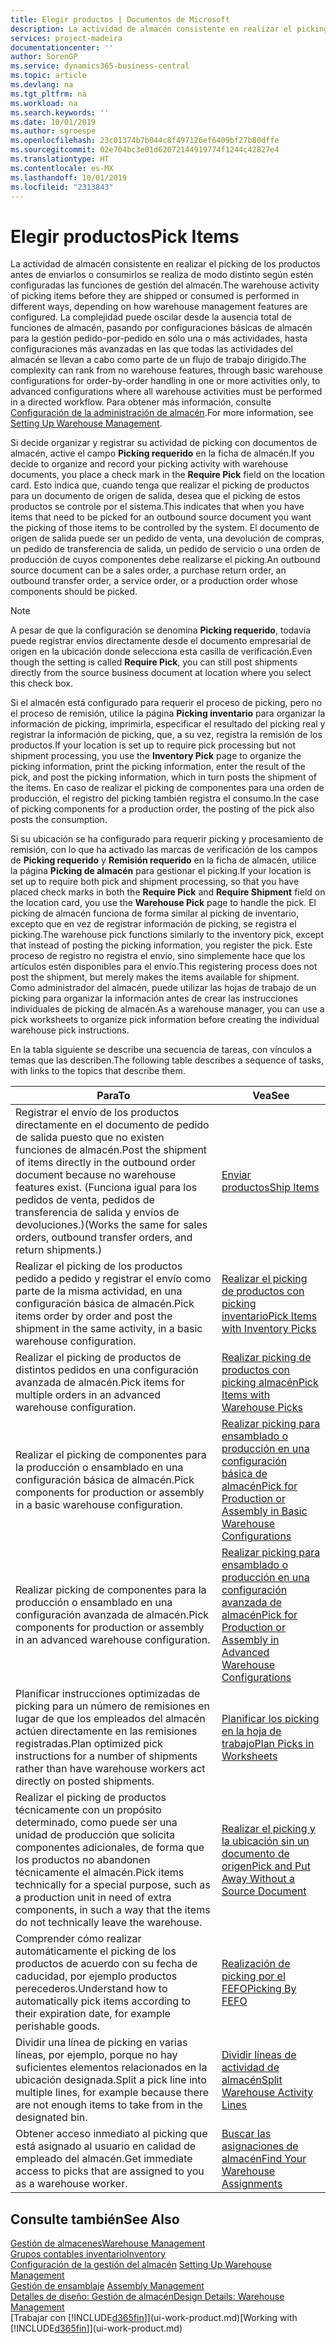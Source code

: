 ```yaml
---
title: Elegir productos | Documentos de Microsoft
description: La actividad de almacén consistente en realizar el picking de los productos antes de enviarlos o consumirlos se realiza de modo distinto según estén configuradas las funciones de gestión del almacén. La complejidad de la [configuración](../configure-warehouse-processes.md) puede oscilar desde la ausencia total de funciones de almacén, pasando por configuraciones de almacén básicas para la gestión pedido-por-pedido en sólo una o más actividades, hasta configuraciones más avanzadas en las que todas las actividades del almacén se llevan a cabo como parte de un flujo de trabajo dirigido.
services: project-madeira
documentationcenter: ''
author: SorenGP
ms.service: dynamics365-business-central
ms.topic: article
ms.devlang: na
ms.tgt_pltfrm: na
ms.workload: na
ms.search.keywords: ''
ms.date: 10/01/2019
ms.author: sgroespe
ms.openlocfilehash: 23c01374b7b044c8f497126ef6409bf27b80dffe
ms.sourcegitcommit: 02e704bc3e01d62072144919774f1244c42827e4
ms.translationtype: HT
ms.contentlocale: es-MX
ms.lasthandoff: 10/01/2019
ms.locfileid: "2313843"
---
```

# <a name="pick-items"></a><span data-ttu-id="3cc12-104">Elegir productos</span><span class="sxs-lookup"><span data-stu-id="3cc12-104">Pick Items</span></span>
<span data-ttu-id="3cc12-105">La actividad de almacén consistente en realizar el picking de los productos antes de enviarlos o consumirlos se realiza de modo distinto según estén configuradas las funciones de gestión del almacén.</span><span class="sxs-lookup"><span data-stu-id="3cc12-105">The warehouse activity of picking items before they are shipped or consumed is performed in different ways, depending on how warehouse management features are configured.</span></span> <span data-ttu-id="3cc12-106">La complejidad puede oscilar desde la ausencia total de funciones de almacén, pasando por configuraciones básicas de almacén para la gestión pedido-por-pedido en sólo una o más actividades, hasta configuraciones más avanzadas en las que todas las actividades del almacén se llevan a cabo como parte de un flujo de trabajo dirigido.</span><span class="sxs-lookup"><span data-stu-id="3cc12-106">The complexity can rank from no warehouse features, through basic warehouse configurations for order-by-order handling in one or more activities only, to advanced configurations where all warehouse activities must be performed in a directed workflow.</span></span> <span data-ttu-id="3cc12-107">Para obtener más información, consulte [Configuración de la administración de almacén](warehouse-setup-warehouse.md).</span><span class="sxs-lookup"><span data-stu-id="3cc12-107">For more information, see [Setting Up Warehouse Management](warehouse-setup-warehouse.md).</span></span>

<span data-ttu-id="3cc12-108">Si decide organizar y registrar su actividad de picking con documentos de almacén, active el campo **Picking requerido** en la ficha de almacén.</span><span class="sxs-lookup"><span data-stu-id="3cc12-108">If you decide to organize and record your picking activity with warehouse documents, you place a check mark in the **Require Pick** field on the location card.</span></span> <span data-ttu-id="3cc12-109">Esto indica que, cuando tenga que realizar el picking de productos para un documento de origen de salida, desea que el picking de estos productos se controle por el sistema.</span><span class="sxs-lookup"><span data-stu-id="3cc12-109">This indicates that when you have items that need to be picked for an outbound source document you want the picking of those items to be controlled by the system.</span></span> <span data-ttu-id="3cc12-110">El documento de origen de salida puede ser un pedido de venta, una devolución de compras, un pedido de transferencia de salida, un pedido de servicio o una orden de producción de cuyos componentes debe realizarse el picking.</span><span class="sxs-lookup"><span data-stu-id="3cc12-110">An outbound source document can be a sales order, a purchase return order, an outbound transfer order, a service order, or a production order whose components should be picked.</span></span>

> [!NOTE]
> <span data-ttu-id="3cc12-111">A pesar de que la configuración se denomina **Picking requerido**, todavía puede registrar envíos directamente desde el documento empresarial de origen en la ubicación donde selecciona esta casilla de verificación.</span><span class="sxs-lookup"><span data-stu-id="3cc12-111">Even though the setting is called **Require Pick**, you can still post shipments directly from the source business document at location where you select this check box.</span></span>

<span data-ttu-id="3cc12-112">Si el almacén está configurado para requerir el proceso de picking, pero no el proceso de remisión, utilice la página **Picking inventario** para organizar la información de picking, imprimirla, especificar el resultado del picking real y registrar la información de picking, que, a su vez, registra la remisión de los productos.</span><span class="sxs-lookup"><span data-stu-id="3cc12-112">If your location is set up to require pick processing but not shipment processing, you use the **Inventory Pick** page to organize the picking information, print the picking information, enter the result of the pick, and post the picking information, which in turn posts the shipment of the items.</span></span> <span data-ttu-id="3cc12-113">En caso de realizar el picking de componentes para una orden de producción, el registro del picking también registra el consumo.</span><span class="sxs-lookup"><span data-stu-id="3cc12-113">In the case of picking components for a production order, the posting of the pick also posts the consumption.</span></span>

<span data-ttu-id="3cc12-114">Si su ubicación se ha configurado para requerir picking y procesamiento de remisión, con lo que ha activado las marcas de verificación de los campos de **Picking requerido** y **Remisión requerido** en la ficha de almacén, utilice la página **Picking de almacén** para gestionar el picking.</span><span class="sxs-lookup"><span data-stu-id="3cc12-114">If your location is set up to require both pick and shipment processing, so that you have placed check marks in both the **Require Pick** and **Require Shipment** field on the location card, you use the **Warehouse Pick** page to handle the pick.</span></span> <span data-ttu-id="3cc12-115">El picking de almacén funciona de forma similar al picking de inventario, excepto que en vez de registrar información de picking, se registra el picking.</span><span class="sxs-lookup"><span data-stu-id="3cc12-115">The warehouse pick functions similarly to the inventory pick, except that instead of posting the picking information, you register the pick.</span></span> <span data-ttu-id="3cc12-116">Este proceso de registro no registra el envío, sino simplemente hace que los artículos estén disponibles para el envío.</span><span class="sxs-lookup"><span data-stu-id="3cc12-116">This registering process does not post the shipment, but merely makes the items available for shipment.</span></span> <span data-ttu-id="3cc12-117">Como administrador del almacén, puede utilizar las hojas de trabajo de un picking para organizar la información antes de crear las instrucciones individuales de picking de almacén.</span><span class="sxs-lookup"><span data-stu-id="3cc12-117">As a warehouse manager, you can use a pick worksheets to organize pick information before creating the individual warehouse pick instructions.</span></span>

<span data-ttu-id="3cc12-118">En la tabla siguiente se describe una secuencia de tareas, con vínculos a temas que las describen.</span><span class="sxs-lookup"><span data-stu-id="3cc12-118">The following table describes a sequence of tasks, with links to the topics that describe them.</span></span>   

|<span data-ttu-id="3cc12-119">**Para**</span><span class="sxs-lookup"><span data-stu-id="3cc12-119">**To**</span></span>|<span data-ttu-id="3cc12-120">**Vea**</span><span class="sxs-lookup"><span data-stu-id="3cc12-120">**See**</span></span>|
|------------|-------------|  
|<span data-ttu-id="3cc12-121">Registrar el envío de los productos directamente en el documento de pedido de salida puesto que no existen funciones de almacén.</span><span class="sxs-lookup"><span data-stu-id="3cc12-121">Post the shipment of items directly in the outbound order document because no warehouse features exist.</span></span> <span data-ttu-id="3cc12-122">(Funciona igual para los pedidos de venta, pedidos de transferencia de salida y envíos de devoluciones.)</span><span class="sxs-lookup"><span data-stu-id="3cc12-122">(Works the same for sales orders, outbound transfer orders, and return shipments.)</span></span>|[<span data-ttu-id="3cc12-123">Enviar productos</span><span class="sxs-lookup"><span data-stu-id="3cc12-123">Ship Items</span></span>](warehouse-how-ship-items.md)|  
|<span data-ttu-id="3cc12-124">Realizar el picking de los productos pedido a pedido y registrar el envío como parte de la misma actividad, en una configuración básica de almacén.</span><span class="sxs-lookup"><span data-stu-id="3cc12-124">Pick items order by order and post the shipment in the same activity, in a basic warehouse configuration.</span></span>|[<span data-ttu-id="3cc12-125">Realizar el picking de productos con picking inventario</span><span class="sxs-lookup"><span data-stu-id="3cc12-125">Pick Items with Inventory Picks</span></span>](warehouse-how-to-pick-items-with-inventory-picks.md)|
|<span data-ttu-id="3cc12-126">Realizar el picking de productos de distintos pedidos en una configuración avanzada de almacén.</span><span class="sxs-lookup"><span data-stu-id="3cc12-126">Pick items for multiple orders in an advanced warehouse configuration.</span></span>|[<span data-ttu-id="3cc12-127">Realizar picking de productos con picking almacén</span><span class="sxs-lookup"><span data-stu-id="3cc12-127">Pick Items with Warehouse Picks</span></span>](warehouse-how-to-pick-items-for-warehouse-shipment.md)|  
|<span data-ttu-id="3cc12-128">Realizar el picking de componentes para la producción o ensamblado en una configuración básica de almacén.</span><span class="sxs-lookup"><span data-stu-id="3cc12-128">Pick components for production or assembly in a basic warehouse configuration.</span></span>|[<span data-ttu-id="3cc12-129">Realizar picking para ensamblado o producción en una configuración básica de almacén</span><span class="sxs-lookup"><span data-stu-id="3cc12-129">Pick for Production or Assembly in Basic Warehouse Configurations</span></span>](warehouse-how-to-pick-for-production.md)|
|<span data-ttu-id="3cc12-130">Realizar picking de componentes para la producción o ensamblado en una configuración avanzada de almacén.</span><span class="sxs-lookup"><span data-stu-id="3cc12-130">Pick components for production or assembly in an advanced warehouse configuration.</span></span>|[<span data-ttu-id="3cc12-131">Realizar picking para ensamblado o producción en una configuración avanzada de almacén</span><span class="sxs-lookup"><span data-stu-id="3cc12-131">Pick for Production or Assembly in Advanced Warehouse Configurations</span></span>](warehouse-how-to-pick-for-internal-operations-in-advanced-warehousing.md)|  
|<span data-ttu-id="3cc12-132">Planificar instrucciones optimizadas de picking para un número de remisiones en lugar de que los empleados del almacén actúen directamente en las remisiones registradas.</span><span class="sxs-lookup"><span data-stu-id="3cc12-132">Plan optimized pick instructions for a number of shipments rather than have warehouse workers act directly on posted shipments.</span></span>|[<span data-ttu-id="3cc12-133">Planificar los picking en la hoja de trabajo</span><span class="sxs-lookup"><span data-stu-id="3cc12-133">Plan Picks in Worksheets</span></span>](warehouse-how-to-plan-picks-in-worksheets.md)|  
|<span data-ttu-id="3cc12-134">Realizar el picking de productos técnicamente con un propósito determinado, como puede ser una unidad de producción que solicita componentes adicionales, de forma que los productos no abandonen técnicamente el almacén.</span><span class="sxs-lookup"><span data-stu-id="3cc12-134">Pick items technically for a special purpose, such as a production unit in need of extra components, in such a way that the items do not technically leave the warehouse.</span></span>|[<span data-ttu-id="3cc12-135">Realizar el picking y la ubicación sin un documento de origen</span><span class="sxs-lookup"><span data-stu-id="3cc12-135">Pick and Put Away Without a Source Document</span></span>](warehouse-how-to-create-put-aways-from-internal-put-aways.md)|
|<span data-ttu-id="3cc12-136">Comprender cómo realizar automáticamente el picking de los productos de acuerdo con su fecha de caducidad, por ejemplo productos perecederos.</span><span class="sxs-lookup"><span data-stu-id="3cc12-136">Understand how to automatically pick items according to their expiration date, for example perishable goods.</span></span>|[<span data-ttu-id="3cc12-137">Realización de picking por el FEFO</span><span class="sxs-lookup"><span data-stu-id="3cc12-137">Picking By FEFO</span></span>](warehouse-picking-by-fefo.md)|
|<span data-ttu-id="3cc12-138">Dividir una línea de picking en varias líneas, por ejemplo, porque no hay suficientes elementos relacionados en la ubicación designada.</span><span class="sxs-lookup"><span data-stu-id="3cc12-138">Split a pick line into multiple lines, for example because there are not enough items to take from in the designated bin.</span></span>|[<span data-ttu-id="3cc12-139">Dividir líneas de actividad de almacén</span><span class="sxs-lookup"><span data-stu-id="3cc12-139">Split Warehouse Activity Lines</span></span>](warehouse-how-to-split-warehouse-activity-lines.md)|
|<span data-ttu-id="3cc12-140">Obtener acceso inmediato al picking que está asignado al usuario en calidad de empleado del almacén.</span><span class="sxs-lookup"><span data-stu-id="3cc12-140">Get immediate access to picks that are assigned to you as a warehouse worker.</span></span>|[<span data-ttu-id="3cc12-141">Buscar las asignaciones de almacén</span><span class="sxs-lookup"><span data-stu-id="3cc12-141">Find Your Warehouse Assignments</span></span>](warehouse-how-to-find-your-warehouse-assignments.md)|  

## <a name="see-also"></a><span data-ttu-id="3cc12-142">Consulte también</span><span class="sxs-lookup"><span data-stu-id="3cc12-142">See Also</span></span>  
[<span data-ttu-id="3cc12-143">Gestión de almacenes</span><span class="sxs-lookup"><span data-stu-id="3cc12-143">Warehouse Management</span></span>](warehouse-manage-warehouse.md)  
[<span data-ttu-id="3cc12-144">Grupos contables inventario</span><span class="sxs-lookup"><span data-stu-id="3cc12-144">Inventory</span></span>](inventory-manage-inventory.md)  
<span data-ttu-id="3cc12-145">[Configuración de la gestión del almacén](warehouse-setup-warehouse.md)   </span><span class="sxs-lookup"><span data-stu-id="3cc12-145">[Setting Up Warehouse Management](warehouse-setup-warehouse.md)   </span></span>  
<span data-ttu-id="3cc12-146">[Gestión de ensamblaje](assembly-assemble-items.md)  </span><span class="sxs-lookup"><span data-stu-id="3cc12-146">[Assembly Management](assembly-assemble-items.md)  </span></span>  
[<span data-ttu-id="3cc12-147">Detalles de diseño: Gestión de almacén</span><span class="sxs-lookup"><span data-stu-id="3cc12-147">Design Details: Warehouse Management</span></span>](design-details-warehouse-management.md)  
<span data-ttu-id="3cc12-148">[Trabajar con [!INCLUDE[d365fin](includes/d365fin_md.md)]](ui-work-product.md)</span><span class="sxs-lookup"><span data-stu-id="3cc12-148">[Working with [!INCLUDE[d365fin](includes/d365fin_md.md)]](ui-work-product.md)</span></span>
